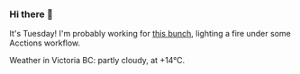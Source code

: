 ### Hi there :wave:

It's Tuesday! I'm probably working for [this bunch](https://github.com/kohofinancial), lighting a fire under some Acctions workflow.

Weather in Victoria BC: partly cloudy, at +14°C.
